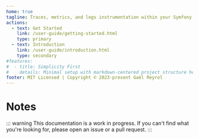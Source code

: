 ```yaml
---
home: true
tagline: Traces, metrics, and logs instrumentation within your Symfony application
actions:
  - text: Get Started
    link: /user-guide/getting-started.html
    type: primary
  - text: Introduction
    link: /user-guide/introduction.html
    type: secondary
#features:
#  - title: Simplicity First
#    details: Minimal setup with markdown-centered project structure helps you focus on writing.
footer: MIT Licensed | Copyright © 2023-present Gaël Reyrol
---
```


# Notes

::: warning
This documentation is a work in progress. If you can't find what you're looking for, please open an issue or a pull request.
:::
